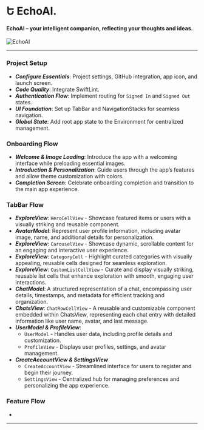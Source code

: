 Ե EchoAI.
=====

#### EchoAI – your intelligent companion, reflecting your thoughts and ideas. 

![EchoAI](https://github.com/user-attachments/assets/8b2c99e2-7440-4565-b780-b1206da7ba3b) 

-----

### Project Setup

- ***Configure Essentials***: Project settings, GitHub integration, app icon, and launch screen. 
- ***Code Quality***: Integrate SwiftLint.
- ***Authentication Flow***: Implement routing for `Signed In` and `Signed Out` states.
- ***UI Foundation***: Set up TabBar and NavigationStacks for seamless navigation.
- ***Global State***: Add root app state to the Environment for centralized management. 

### Onboarding Flow

- ***Welcome & Image Loading***: Introduce the app with a welcoming interface while preloading essential images.
- ***Introduction & Personalization***: Guide users through the app’s features and allow theme customization with colors.
- ***Completion Screen***: Celebrate onboarding completion and transition to the main app experience.

### TabBar Flow

- ***ExploreView***: `HeroCellView` - Showcase featured items or users with a visually striking and reusable component.
- ***AvatarModel***: Represent user profile information, including avatar image, name, and additional details for personalization.
- ***ExploreView***: `CarouselView` - Showcase dynamic, scrollable content for an engaging and interactive user experience.
- ***ExploreView***: `CategoryCell` - Highlight curated categories with visually appealing, reusable cells designed for seamless exploration.
- ***ExploreView***: `CustomListCellView` - Curate and display visually striking, reusable list cells that enhance exploration with smooth, engaging user interactions.
- ***ChatModel***: A structured representation of a chat, encompassing user details, timestamps, and metadata for efficient tracking and organization.
- ***ChatsView***: `ChatRowCellView` - A reusable and customizable component embedded within ChatsView, representing each chat entry with detailed information like user name, avatar, and last message. 
- ***UserModel & ProfileView***:
     - `UserModel` - Handles user data, including profile details and customization.
     - `ProfileView` - Displays user profiles, settings, and avatar management.
- ***CreateAccountView & SettingsView***
     - `CreateAccountView` - Streamlined interface for users to register and begin their journey.
     - `SettingsView` - Centralized hub for managing preferences and personalizing the app experience.
 
### Feature Flow
- 
  
----- 
